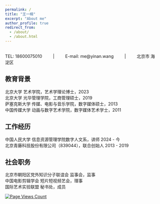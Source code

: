 ```yaml
---
permalink: /
title: "王一楠"
excerpt: "About me"
author_profile: true
redirect_from: 
  - /about/
  - /about.html
---
```

 <br/>
TEL: 18600075010  &emsp;&emsp;  |  &emsp;&emsp;  E-mail: me@yinan.wang  &emsp;&emsp;  |   &emsp;&emsp; 北京市 海淀区

## 教育背景
北京大学 艺术学院，艺术学理论博士，2023<br/>
北京大学 光华管理学院，工商管理硕士，2019<br/>
萨塞克斯大学 传媒、电影与音乐学院，数字媒体硕士，2013<br/>
中国传媒大学 动画与数字艺术学院，数字媒体艺术学士，2011<br/>

## 工作经历
中国人民大学 信息资源管理学院数字人文系，讲师 2024 - 今<br/>
北京青藤科技股份有限公司（839044），联合创始人 2013 - 2019<br/>

## 社会职务
北京市朝阳区党外知识分子联谊会 监事会，监事<br/>
中国电影剪辑学会 短片短视频艺会，理事<br/>
国际艺术实验联盟 秘书处，成员<br/>

[![Page Views Count](https://badges.toozhao.com/badges/01GBQDECJK344TKGFA56YGYRHF/green.svg)](https://badges.toozhao.com/stats/01GBQDECJK344TKGFA56YGYRHF "Get your own page views count badge on badges.toozhao.com")
